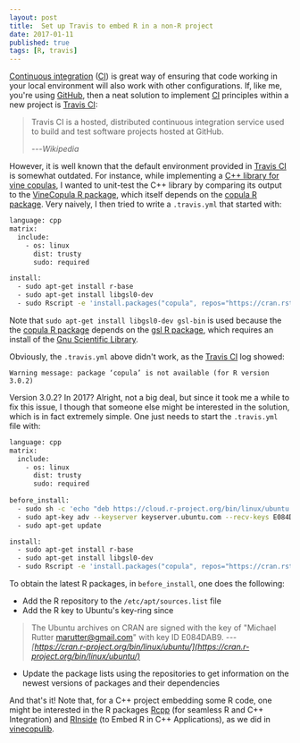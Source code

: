 ```yaml
---
layout: post
title:  Set up Travis to embed R in a non-R project
date: 2017-01-11
published: true
tags: [R, travis]
---
```


[Continuous integration](https://en.wikipedia.org/wiki/Continuous_integration) 
([CI](https://en.wikipedia.org/wiki/Continuous_integration)) is great way of ensuring that code working in your 
local environment will also work with other configurations. If, like me, you're using [GitHub](https://github.com/), then a neat solution to implement [CI](https://en.wikipedia.org/wiki/Continuous_integration) principles within a new project is [Travis CI](https://travis-ci.org):

> Travis CI is a hosted, distributed continuous integration service used to build and 
test software projects hosted at GitHub.
>
> ---<cite>Wikipedia</cite>

However, it is well known that the default environment provided in [Travis CI](https://travis-ci.org) 
is somewhat outdated. For instance, while implementing a [C++ library for vine copulas](https://github.com/tvatter/vinecopulib), I 
wanted to unit-test the C++ library by comparing its output to the [VineCopula  R package](https://cran.r-project.org/web/packages/VineCopula/index.html), which 
itself depends on the [copula R package](https://cran.r-project.org/web/packages/copula/index.html). 
Very naively, I then tried to write a `.travis.yml` that started with:


```bash
language: cpp
matrix:
  include:
    - os: linux
      dist: trusty
      sudo: required

install:
  - sudo apt-get install r-base
  - sudo apt-get install libgsl0-dev
  - sudo Rscript -e 'install.packages("copula", repos="https://cran.rstudio.com/", lib="/usr/lib/R/library")'
```
Note that `sudo apt-get install libgsl0-dev gsl-bin` is used because the 
the [copula R package](https://cran.r-project.org/web/packages/copula/index.html) depends on 
the [gsl R package](https://cran.r-project.org/web/packages/gsl/index.html), which requires an install 
of the [Gnu Scientific Library](http://www.gnu.org/software/gsl/).

Obviously, the `.travis.yml` above didn't work, as the [Travis CI](https://travis-ci.org) log showed:
```{,eval=F}
Warning message: package ‘copula’ is not available (for R version 3.0.2) 
```
Version 3.0.2? In 2017? Alright, not a big deal, but since it took me a while to fix this issue, I though that 
someone else might be interested in the solution, which is in fact extremely simple. 
One just needs to start the `.travis.yml` file with:

```bash
language: cpp
matrix:
  include:
    - os: linux
      dist: trusty
      sudo: required
      
before_install:
  - sudo sh -c 'echo "deb https://cloud.r-project.org/bin/linux/ubuntu trusty/" >> /etc/apt/sources.list'
  - sudo apt-key adv --keyserver keyserver.ubuntu.com --recv-keys E084DAB9
  - sudo apt-get update

install:
  - sudo apt-get install r-base
  - sudo apt-get install libgsl0-dev
  - sudo Rscript -e 'install.packages("copula", repos="https://cran.rstudio.com/", lib="/usr/lib/R/library")'
```
To obtain the latest R packages, in `before_install`, one does the following:

* Add the R repository to the `/etc/apt/sources.list` file
* Add the R key to Ubuntu's key-ring since 

> The Ubuntu archives on CRAN are signed with the key of "Michael Rutter [marutter@gmail.com](marutter@gmail.com)" with key ID E084DAB9. ---<cite>[https://cran.r-project.org/bin/linux/ubuntu/](https://cran.r-project.org/bin/linux/ubuntu/)</cite>

* Update the package lists using the repositories to get information on the newest versions of packages and their dependencies

And that's it! Note that, for a C++ project embedding some R code, one might be interested in 
the R packages [Rcpp](https://cran.r-project.org/web/packages/Rcpp/index.html) (for seamless R and C++ Integration) and
[RInside](https://cran.r-project.org/web/packages/RInside/index.html) (to Embed R in C++ Applications), as we did 
in [vinecopulib](https://github.com/tvatter/vinecopulib).
